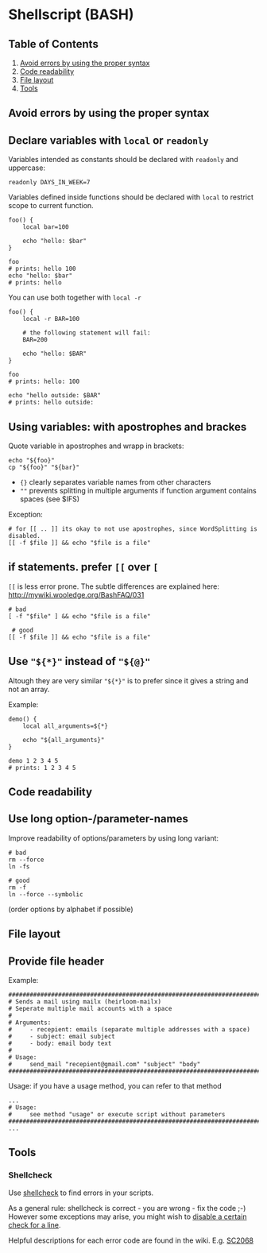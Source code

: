 # Shellscript (BASH)

## Table of Contents

1. [Avoid errors by using the proper syntax](#avoid-errors-by-using-the–proper-syntax)
1. [Code readability](#code-readability)
1. [File layout](#file-layout)
1. [Tools](#tools)

## Avoid errors by using the proper syntax

## Declare variables with `local` or `readonly`

Variables intended as constants should be declared with `readonly` and uppercase:

    readonly DAYS_IN_WEEK=7

Variables defined inside functions should be declared with `local` to restrict scope to current function.

    foo() {
        local bar=100
        
        echo "hello: $bar"
    }
    
    foo 
    # prints: hello 100
    echo "hello: $bar" 
    # prints: hello

You can use both together with `local -r`

    foo() {
        local -r BAR=100
    
        # the following statement will fail:
        BAR=200
    
        echo "hello: $BAR"
    }

    foo 
    # prints: hello: 100

    echo "hello outside: $BAR" 
    # prints: hello outside:

## Using variables: with apostrophes and brackes

Quote variable in apostrophes and wrapp in brackets:

    echo "${foo}"
    cp "${foo}" "${bar}"

* `{}` clearly separates variable names from other characters
* `""` prevents splitting in multiple arguments if function argument contains spaces (see $IFS)

Exception:

    # for [[ .. ]] its okay to not use apostrophes, since WordSplitting is disabled.
    [[ -f $file ]] && echo "$file is a file"

## if statements. prefer `[[` over `[`

`[[` is less error prone. The subtle differences are explained here: http://mywiki.wooledge.org/BashFAQ/031


    # bad
    [ -f "$file" ] && echo "$file is a file"
     
     # good
    [[ -f $file ]] && echo "$file is a file"


## Use `"${*}"` instead of `"${@}"`

Altough they are very similar `"${*}"` is to prefer since it gives a string and not an array.

Example:

    demo() {
        local all_arguments=${*}
        
        echo "${all_arguments}"
    }
    
    demo 1 2 3 4 5
    # prints: 1 2 3 4 5

## Code readability

## Use long option-/parameter-names


Improve readability of options/parameters by using long variant:

    # bad
    rm --force
    ln -fs
    
    # good
    rm -f
    ln --force --symbolic

(order options by alphabet if possible)

## File layout

## Provide file header

Example:

    ########################################################################
    # Sends a mail using mailx (heirloom-mailx)
    # Seperate multiple mail accounts with a space
    #
    # Arguments:
    #     - recepient: emails (separate multiple addresses with a space)
    #     - subject: email subject
    #     - body: email body text
    #
    # Usage:
    #     send_mail "recepient@gmail.com" "subject" "body"
    ########################################################################
 
Usage: if you have a usage method, you can refer to that method 

    ...
    # Usage:
    #     see method "usage" or execute script without parameters
    ########################################################################
    ...

## Tools

### Shellcheck

Use [shellcheck](https://github.com/koalaman/shellcheck) to find errors in your scripts.

As a general rule: shellcheck is correct - you are wrong - fix the code ;-)  
However some exceptions may arise, you might wish to [disable a certain check for a line](https://github.com/koalaman/shellcheck/wiki/Ignore).

Helpful descriptions for each error code are found in the wiki. E.g. [SC2068](https://github.com/koalaman/shellcheck/wiki/SC2068)


